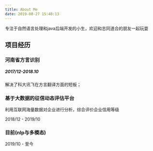 ```yaml
---
title: About Me
date: 2019-08-27 15:40:13
---
```


专注于自然语言处理和java后端开发的小生，欢迎和志同道合的朋友一起玩耍

## 项目经历

###  河南省方言识别

##### 2017/12-2018.10 

解决了科大讯飞在方言翻译方面的短板；

### 基于大数据的征信动态评估平台

利用互联网海量数据对企业进行分析，综合评价企业信用等级

2018/12 - 2019/10 

### 目前(nlp与多模态)

2019/10 - 至今 